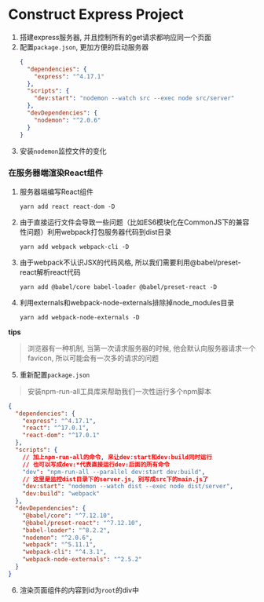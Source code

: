 # Construct Express Project

1. 搭建express服务器, 并且控制所有的get请求都响应同一个页面
2. 配置```package.json```, 更加方便的启动服务器
    ```json
    {
      "dependencies": {
        "express": "^4.17.1"
      },
      "scripts": {
        "dev:start": "nodemon --watch src --exec node src/server"
      },
      "devDependencies": {
        "nodemon": "^2.0.6"
      }
    }

    ```
3. 安装```nodemon```监控文件的变化 

### 在服务器端渲染React组件

1. 服务器端编写React组件
    ```
    yarn add react react-dom -D
    ```
2. 由于直接运行文件会导致一些问题（比如ES6模块化在CommonJS下的兼容性问题）利用webpack打包服务器代码到dist目录
    ```
    yarn add webpack webpack-cli -D
    ```
3. 由于webpack不认识JSX的代码风格, 所以我们需要利用@babel/preset-react解析react代码
    ```
    yarn add @babel/core babel-loader @babel/preset-react -D
    ```

4. 利用externals和webpack-node-externals排除掉node_modules目录
    ```
    yarn add webpack-node-externals -D
    ```

**tips**

> 浏览器有一种机制, 当第一次请求服务器的时候, 他会默认向服务器请求一个favicon, 所以可能会有一次多的请求的问题

5. 重新配置```package.json```
  > 安装npm-run-all工具库来帮助我们一次性运行多个npm脚本

  ```json
  {
    "dependencies": {
      "express": "^4.17.1",
      "react": "^17.0.1",
      "react-dom": "^17.0.1"
    },
    "scripts": {
      // 加上npm-run-all的命令, 来让dev:start和dev:build同时运行
      // 也可以写成dev:*代表直接运行dev:后面的所有命令
      "dev": "npm-run-all --parallel dev:start dev:build",
      // 这里是监控dist目录下的server.js, 别写成src下的main.js了
      "dev:start": "nodemon --watch dist --exec node dist/server",
      "dev:build": "webpack"
    },
    "devDependencies": {
      "@babel/core": "^7.12.10",
      "@babel/preset-react": "^7.12.10",
      "babel-loader": "^8.2.2",
      "nodemon": "^2.0.6",
      "webpack": "^5.11.1",
      "webpack-cli": "^4.3.1",
      "webpack-node-externals": "^2.5.2"
    }
  }

  ```

6. 渲染页面组件的内容到id为```root```的div中